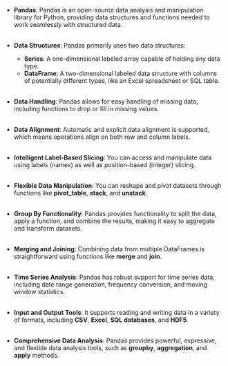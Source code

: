 - **Pandas**: Pandas is an open-source data analysis and manipulation library for Python, providing data structures and functions needed to work seamlessly with structured data.<br><br>

- **Data Structures**: Pandas primarily uses two data structures:<br>
  - **Series**: A one-dimensional labeled array capable of holding any data type.<br>
  - **DataFrame**: A two-dimensional labeled data structure with columns of potentially different types, like an Excel spreadsheet or SQL table.<br><br>

- **Data Handling**: Pandas allows for easy handling of missing data, including functions to drop or fill in missing values.<br><br>

- **Data Alignment**: Automatic and explicit data alignment is supported, which means operations align on both row and column labels.<br><br>

- **Intelligent Label-Based Slicing**: You can access and manipulate data using labels (names) as well as position-based (integer) slicing.<br><br>

- **Flexible Data Manipulation**: You can reshape and pivot datasets through functions like **pivot_table**, **stack**, and **unstack**.<br><br>

- **Group By Functionality**: Pandas provides functionality to split the data, apply a function, and combine the results, making it easy to aggregate and transform datasets.<br><br>

- **Merging and Joining**: Combining data from multiple DataFrames is straightforward using functions like **merge** and **join**.<br><br>

- **Time Series Analysis**: Pandas has robust support for time series data, including date range generation, frequency conversion, and moving window statistics.<br><br>

- **Input and Output Tools**: It supports reading and writing data in a variety of formats, including **CSV**, **Excel**, **SQL databases**, and **HDF5**.<br><br>

- **Comprehensive Data Analysis**: Pandas provides powerful, expressive, and flexible data analysis tools, such as **groupby**, **aggregation**, and **apply** methods.
